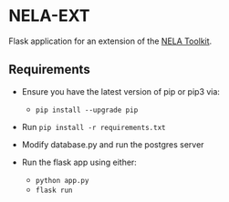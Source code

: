 # NELA-EXT

Flask application for an extension of the [NELA Toolkit](http://nelatoolkit.science/).

## Requirements

* Ensure you have the latest version of pip or pip3 via:
    * `pip install --upgrade pip`

* Run `pip install -r requirements.txt`
    
* Modify database.py and run the postgres server

* Run the flask app using either:
    * `python app.py`
    * `flask run`
